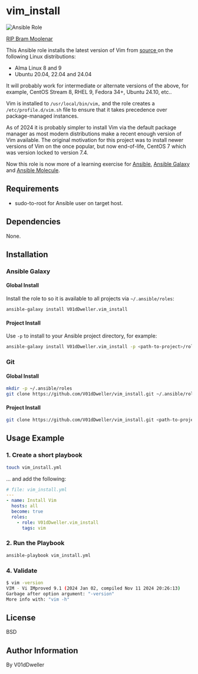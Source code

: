 # vim_install

![Ansible Role](https://img.shields.io/ansible/role/d/v01ddweller/vim_install)

[RIP Bram
Moolenar](https://arstechnica.com/gadgets/2023/08/bram-moolenaar-creator-of-the-beloved-vim-text-editor-has-passed-away/)

This Ansible role installs the latest version of Vim from [ source
](https://github.com/vim/vim) on the following Linux distributions:

* Alma Linux 8 and 9
* Ubuntu 20.04, 22.04 and 24.04

It will probably work for intermediate or alternate versions of the above, for
example, CentOS Stream 8, RHEL 9, Fedora 34+, Ubuntu 24.10, etc..

Vim is installed to `/usr/local/bin/vim,` and the role creates a
`/etc/profile.d/vim.sh` file to ensure that it takes precedence over
package-managed instances.

As of 2024 it is probably simpler to install Vim via the default package
manager as most modern distributions make a recent enough version of Vim
available. The original motivation for this project was to install newer
versions of Vim on the once popular, but now end-of-life, CentOS 7 which was
version locked to version 7.4.

Now this role is now more of a learning exercise for
[Ansible](https://www.ansible.com/), [Ansible
Galaxy](https://galaxy.ansible.com) and [Ansible
Molecule](https://ansible.readthedocs.io/projects/molecule/).

## Requirements

* sudo-to-root for Ansible user on target host.

## Dependencies

None.

## Installation

### Ansible Galaxy

#### Global Install

Install the role to so it is available to all projects via `~/.ansible/roles`:

```bash
ansible-galaxy install V01dDweller.vim_install
```
#### Project Install

Use `-p` to install to your Ansible project directory, for example:

```bash
ansible-galaxy install V01dDweller.vim_install -p <path-to-project>/roles
```

### Git

#### Global Install

```bash
mkdir -p ~/.ansible/roles
git clone https://github.com/V01dDweller/vim_install.git ~/.ansible/roles
```
#### Project Install

```bash
git clone https://github.com/V01dDweller/vim_install.git <path-to-project>/roles
```

## Usage Example

### 1. Create a short playbook

```bash
touch vim_install.yml
```

... and add the following:


```yaml
# file: vim_install.yml
---
- name: Install Vim
  hosts: all
  become: true
  roles:
    - role: V01dDweller.vim_install
      tags: vim
```

### 2. Run the Playbook

```bash
ansible-playbook vim_install.yml
```

### 4. Validate

```bash
$ vim -version
VIM - Vi IMproved 9.1 (2024 Jan 02, compiled Nov 11 2024 20:26:13)
Garbage after option argument: "-version"
More info with: "vim -h"
```

## License

BSD

## Author Information

By V01dDweller

[modeline]: # ( vim: set number relativenumber textwidth=78 colorcolumn=80: )
